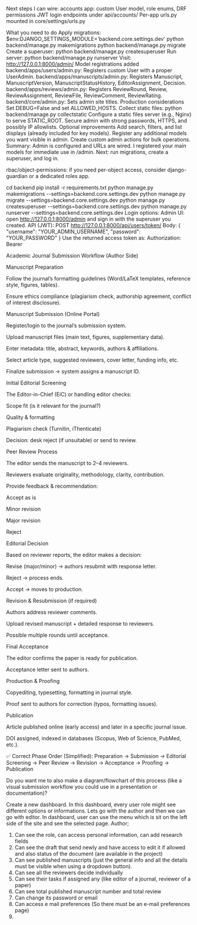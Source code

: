 Next steps I can wire:
accounts app: custom User model, role enums, DRF permissions
JWT login endpoints under api/accounts/
Per-app urls.py mounted in core/settings/urls.py



What you need to do
Apply migrations:
$env:DJANGO_SETTINGS_MODULE='backend.core.settings.dev'
python backend/manage.py makemigrations
python backend/manage.py migrate
Create a superuser:
python backend/manage.py createsuperuser
Run server:
python backend/manage.py runserver
Visit: http://127.0.0.1:8000/admin/
Model registrations added
backend/apps/users/admin.py: Registers custom User with a proper UserAdmin.
backend/apps/manuscripts/admin.py: Registers Manuscript, ManuscriptVersion, ManuscriptStatusHistory, EditorAssignment, Decision.
backend/apps/reviews/admin.py: Registers ReviewRound, Review, ReviewAssignment, ReviewFile, ReviewComment, ReviewRating.
backend/core/admin.py: Sets admin site titles.
Production considerations
Set DEBUG=False and set ALLOWED_HOSTS.
Collect static files:
python backend/manage.py collectstatic
Configure a static files server (e.g., Nginx) to serve STATIC_ROOT.
Secure admin with strong passwords, HTTPS, and possibly IP allowlists.
Optional improvements
Add search, filters, and list displays (already included for key models).
Register any additional models you want visible in admin.
Create custom admin actions for bulk operations.
Summary:
Admin is configured and URLs are wired.
I registered your main models for immediate use in /admin.
Next: run migrations, create a superuser, and log in.

rbac/object-permissions: if you need per-object access, consider django-guardian or a dedicated roles app.



cd backend
pip install -r requirements.txt
python manage.py makemigrations --settings=backend.core.settings.dev
python manage.py migrate --settings=backend.core.settings.dev
python manage.py createsuperuser --settings=backend.core.settings.dev
python manage.py runserver --settings=backend.core.settings.dev
Login options:
Admin UI: open http://127.0.0.1:8000/admin and sign in with the superuser you created.
API (JWT):
POST http://127.0.0.1:8000/api/users/token/
Body:
{ "username": "YOUR_ADMIN_USERNAME", "password": "YOUR_PASSWORD" }
Use the returned access token as: Authorization: Bearer <access>


Academic Journal Submission Workflow (Author Side)

Manuscript Preparation

Follow the journal’s formatting guidelines (Word/LaTeX templates, reference style, figures, tables).

Ensure ethics compliance (plagiarism check, authorship agreement, conflict of interest disclosure).

Manuscript Submission (Online Portal)

Register/login to the journal’s submission system.

Upload manuscript files (main text, figures, supplementary data).

Enter metadata: title, abstract, keywords, authors & affiliations.

Select article type, suggested reviewers, cover letter, funding info, etc.

Finalize submission → system assigns a manuscript ID.

Initial Editorial Screening

The Editor-in-Chief (EiC) or handling editor checks:

Scope fit (is it relevant for the journal?)

Quality & formatting

Plagiarism check (Turnitin, iThenticate)

Decision: desk reject (if unsuitable) or send to review.

Peer Review Process

The editor sends the manuscript to 2–4 reviewers.

Reviewers evaluate originality, methodology, clarity, contribution.

Provide feedback & recommendation:

Accept as is

Minor revision

Major revision

Reject

Editorial Decision

Based on reviewer reports, the editor makes a decision:

Revise (major/minor) → authors resubmit with response letter.

Reject → process ends.

Accept → moves to production.

Revision & Resubmission (if required)

Authors address reviewer comments.

Upload revised manuscript + detailed response to reviewers.

Possible multiple rounds until acceptance.

Final Acceptance

The editor confirms the paper is ready for publication.

Acceptance letter sent to authors.

Production & Proofing

Copyediting, typesetting, formatting in journal style.

Proof sent to authors for correction (typos, formatting issues).

Publication

Article published online (early access) and later in a specific journal issue.

DOI assigned, indexed in databases (Scopus, Web of Science, PubMed, etc.).

✅ Correct Phase Order (Simplified):
Preparation → Submission → Editorial Screening → Peer Review → Revision → Acceptance → Proofing → Publication

Do you want me to also make a diagram/flowchart of this process (like a visual submission workflow you could use in a presentation or documentation)?


Create a new dashboard. In this dashboard, every user role might see different options or informations. Lets go with the author and then we can go with editor. In dashboard, user can use the menu which is sit on the left side of the site and see the selected page. Author;
1) Can see the role, can access personal information, can add research fields
2) Can see the draft that send newly and have access to edit it if allowed and also status of the document (are available in the project)
3) Can see published manuscripts (just the general info and all the details must be visible when using a dropdown button).
4) Can see all the reviewers decide individually
5) Can see their tasks if assigned any (like editor of a journal, reviewer of a paper)
6) Can see total published manuscript number and total review
7) Can change its password or email
8) Can access e mail preferences (So there must be an e-mail preferences page)
9) 